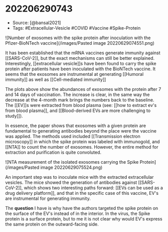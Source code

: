 # 202206290743

- Source: [@bansal2021]
- Tags: #Extracellular-Vesicle #COVID #Vaccine #Spike-Protein

![Number of exosomes with the spike protein after inoculation with the Pfizer-BioNTech vaccine](/images/Pasted image 20220629074551.png)

It has been established that the mRNA vaccines generate immunity against [[SARS-CoV-2]], but the exact mechanisms can still be better explained. Interestingly, [[extracellular vesicle]]s have been found to carry the spike protein after patients have been inoculated with the BioNTech vaccine. It seems that the exosomes are instrumental at generating [[Humoral immunity]] as well as [[Cell-mediated immunity]]

The plots above show the abundances of exosomes with the protein after 7 and 14 days of vaccination. The increase is clear, in the same way the decrease at the 4-month mark brings the numbers back to the baseline. The [[EV]]s were extracted from blood plasma (see: [[how to extract ev's from blood plasma]], and [[Blood-derived EVs are more challenging to study]]).

In essence, the paper shows that exosomes with a given protein are fundamental to generating antibodies beyond the place were the vaccine was applied. The methods used included [[Transmission electron microscopy]] in which the spike protein was labeled with immunogold, and [[NTA]] to count the number of exosomes. However, the entire method for extraction and purification is quite convoluted. 

![NTA measurement of the isolated exosomes carrying the Spike Protein](/images/Pasted image 20220629075524.png)

An important step was to inoculate mice with the extracted extracellular vesicles. The mice showed the generation of antibodies against [[SARS-CoV-2]], which shows two interesting paths forward: [[EVs can be used as a drug delivery platform]], and that in the specific case of this vaccine, EV's are instrumental for generating immunity. 

The **question** I have is why have the authors targeted the spike protein on the surface of the EV's instead of in the interior. In the virus, the Spike protein is a surface protein, but to me it is not clear why would EV's express the same protein on the outward-facing side. 